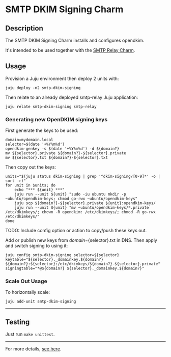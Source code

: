 # SMTP DKIM Signing Charm

## Description

The SMTP DKIM Signing Charm installs and configures opendkim.

It's intended to be used together with the [SMTP Relay Charm](https://charmhub.io/smtp-relay).

## Usage

Provision a Juju environment then deploy 2 units with:

```
juju deploy -n2 smtp-dkim-signing
```

Then relate to an already deployed smtp-relay Juju application:

```
juju relate smtp-dkim-signing smtp-relay
```

### Generating new OpenDKIM signing keys

First generate the keys to be used:

```
domain=mydomain.local
selector=$(date '+%Y%m%d')
opendkim-genkey -s $(date '+%Y%m%d') -d ${domain?}
mv ${selector}.private ${domain?}-${selector}.private
mv ${selector}.txt ${domain?}-${selector}.txt
```

Then copy out the keys:

```
units="$(juju status dkim-signing | grep '^dkim-signing/[0-9]*' -o | sort -r)"
for unit in $units; do
    echo "*** ${unit} ***"
    juju run --unit ${unit} "sudo -iu ubuntu mkdir -p ~ubuntu/opendkim-keys; chmod go-rwx ~ubuntu/opendkim-keys"
    juju scp ${domain?}-${selector}.private ${unit}:opendkim-keys/
    juju run --unit ${unit} "mv ~ubuntu/opendkim-keys/*.private /etc/dkimkeys/; chown -R opendkim: /etc/dkimkeys/; chmod -R go-rwx /etc/dkimkeys/"
done
```
TODO: Include config option or action to copy/push these keys out.

Add or publish new keys from ${domain}-${selector}.txt in DNS. Then apply and switch signing to using it:

```
juju config smtp-dkim-signing selector=${selector} keytable="${selector}._domainkey.${domain?} ${domain?}:${selector}:/etc/dkimkeys/${domain?}-${selector}.private" signingtable="*@${domain?} ${selector}._domainkey.${domain?}"
```

### Scale Out Usage

To horizontally scale:

```
juju add-unit smtp-dkim-signing
```

---

## Testing

Just run `make unittest`.

---

For more details, [see here](https://charmhub.io/smtp-dkim-signing/configure).
